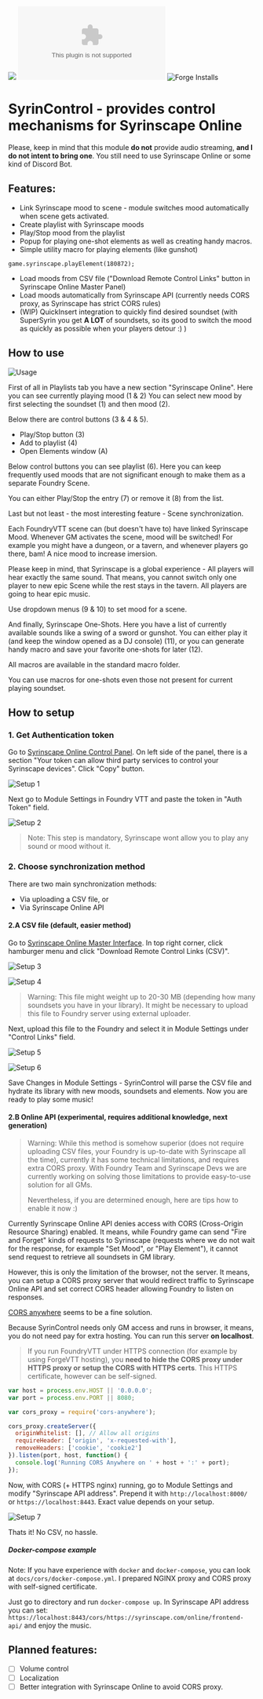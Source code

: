 ![](https://img.shields.io/badge/Foundry-v0.8.6-informational)
![Latest Release Download Count](https://img.shields.io/github/downloads/frondeus/fvtt-syrin-control/latest/module.zip)
![Forge Installs](https://img.shields.io/badge/dynamic/json?label=Forge%20Installs&query=package.installs&suffix=%25&url=https%3A%2F%2Fforge-vtt.com%2Fapi%2Fbazaar%2Fpackage%2Ffvtt-syrin-control&colorB=4aa94a)

# SyrinControl - provides control mechanisms for Syrinscape Online
Please, keep in mind that this module **do not** provide audio streaming, **and I do not intent to bring one**. You still need to use Syrinscape Online or some kind of Discord Bot.

## Features:
* Link Syrinscape mood to scene - module switches mood automatically when scene gets activated.
* Create playlist with Syrinscape moods
* Play/Stop mood from the playlist
* Popup for playing one-shot elements as well as creating handy macros.
* Simple utility macro for playing elements (like gunshot)
```
game.syrinscape.playElement(180872);
```
* Load moods from CSV file ("Download Remote Control Links" button in Syrinscape Online Master Panel)
* Load moods automatically from Syrinscape API (currently needs CORS proxy, as Syrinscape has strict CORS rules)
* (WIP) QuickInsert integration to quickly find desired soundset (with SuperSyrin you get **A LOT** of soundsets, so its good to switch the mood as quickly as possible when your players detour :) )

## How to use

![Usage](https://user-images.githubusercontent.com/1165825/142780722-85a9163b-4afa-4f61-b2be-df89519194e0.png)

First of all in Playlists tab you have a new section "Syrinscape Online".
Here you can see currently playing mood (1 & 2)
You can select new mood by first selecting the soundset (1) and then mood (2).

Below there are control buttons (3 & 4 & 5).
* Play/Stop button (3)
* Add to playlist (4)
* Open Elements window (A)

Below control buttons you can see playlist (6). Here you can keep frequently used moods that are not significant enough to make them as a separate Foundry Scene.

You can either Play/Stop the entry (7) or remove it (8) from the list.

Last but not least - the most interesting feature - Scene synchronization.

Each FoundryVTT scene can (but doesn't have to) have linked Syrinscape Mood. Whenever GM activates the scene, mood will be switched!
For example you might have a dungeon, or a tavern, and whenever players go there, bam! A nice mood to increase imersion.

Please keep in mind, that Syrinscape is a global experience - All players will hear exactly the same sound.
That means, you cannot switch only one player to new epic Scene while the rest stays in the tavern. All players are going to hear epic music.

Use dropdown menus (9 & 10) to set mood for a scene.

And finally, Syrinscape One-Shots. Here you have a list of currently available sounds like a swing of a sword or gunshot. You can either play it (and keep the window opened as a DJ console) (11), or you can generate handy macro and save your favorite one-shots for later (12).

All macros are available in the standard macro folder.

You can use macros for one-shots even those not present for current playing soundset.


## How to setup

### 1. Get Authentication token
Go to [Syrinscape Online Control Panel](https://syrinscape.com/online/cp).
On left side of the panel, there is a section "Your token can allow third party services to control your Syrinscape devices".
Click "Copy" button.

![Setup 1](https://user-images.githubusercontent.com/1165825/142780736-70118de0-32bc-4cd7-8d95-055cd44dc054.png)

Next go to Module Settings in Foundry VTT and paste the token in "Auth Token" field.

![Setup 2](https://user-images.githubusercontent.com/1165825/142780756-4e4a23b7-b511-4e22-afbd-8012435e59b1.png)

> Note: This step is mandatory, Syrinscape wont allow you to play any sound or mood without it.

### 2. Choose synchronization method
There are two main synchronization methods:
* Via uploading a CSV file, or
* Via Syrinscape Online API

#### 2.A CSV file (default, easier method)
Go to [Syrinscape Online Master Interface](https://syrinscape.com/online/master/#/).
In top right corner, click hamburger menu and click "Download Remote Control Links (CSV)".

![Setup 3](https://user-images.githubusercontent.com/1165825/142780769-a4a6ea4c-8372-4580-a31e-190578e8f83f.png)

![Setup 4](https://user-images.githubusercontent.com/1165825/142780784-e0513ba6-877c-4a28-8041-72410cb49936.png)


> Warning: This file might weight up to 20-30 MB (depending how many soundsets you have in your library).
> It might be necessary to upload this file to Foundry server using external uploader.

Next, upload this file to the Foundry and select it in Module Settings under "Control Links" field.

![Setup 5](https://user-images.githubusercontent.com/1165825/142780804-459a78f3-6947-4172-9a22-e95c373b90a1.png)

![Setup 6](https://user-images.githubusercontent.com/1165825/142780821-523ffa34-4ec0-4ecc-9ea6-c7cef86883b6.png)


Save Changes in Module Settings - SyrinControl will parse the CSV file and hydrate its library with new moods, soundsets and elements.
Now you are ready to play some music!

#### 2.B Online API (experimental, requires additional knowledge, next generation)

> Warning: While this method is somehow superior (does not require uploading CSV files, your Foundry is up-to-date with Syrinscape all the time), currently it has some technical limitations, and requires extra CORS proxy.
> With Foundry Team and Syrinscape Devs we are currently working on solving those limitations to provide easy-to-use solution for all GMs.
>
> Nevertheless, if you are determined enough, here are tips how to enable it now :)

Currently Syrinscape Online API denies access with CORS (Cross-Origin Resource Sharing) enabled.
It means, while Foundry game can send "Fire and Forget" kinds of requests to Syrinscape (requests where we do not wait for the response, for example "Set Mood", or "Play Element"), it cannot send request to retrieve all soundsets in GM library.

However, this is only the limitation of the browser, not the server. It means, you can setup a CORS proxy server that would redirect traffic to Syrinscape Online API and set correct CORS header allowing Foundry to listen on responses.

[CORS anywhere](https://github.com/Rob--W/cors-anywhere) seems to be a fine solution.

Because SyrinControl needs only GM access and runs in browser, it means, you do not need pay for extra hosting.
You can run this server **on localhost**.

> If you run FoundryVTT under HTTPS connection (for example by using ForgeVTT hosting), you **need to hide the CORS proxy under HTTPS proxy or setup the CORS with HTTPS certs**. This HTTPS certificate, however can be self-signed.

``` javascript
var host = process.env.HOST || '0.0.0.0';
var port = process.env.PORT || 8080;

var cors_proxy = require('cors-anywhere');

cors_proxy.createServer({
  originWhitelist: [], // Allow all origins
  requireHeader: ['origin', 'x-requested-with'],
  removeHeaders: ['cookie', 'cookie2']
}).listen(port, host, function() {
  console.log('Running CORS Anywhere on ' + host + ':' + port);
});
```

Now, with CORS (+ HTTPS nginx) running, go to Module Settings and modify "Syrinscape API address".
Prepend it with `http://localhost:8000/` or `https://localhost:8443`. Exact value depends on your setup.

![Setup 7](https://user-images.githubusercontent.com/1165825/142780850-bbbf2948-f512-40e0-b5fb-e7942a1748c6.png)


Thats it! No CSV, no hassle.


##### Docker-compose example
Note: If you have experience with `docker` and `docker-compose`, you can look at `docs/cors/docker-compose.yml`. 
I prepared NGINX proxy and CORS proxy with self-signed certificate.

Just go to directory and run `docker-compose up`.
In Syrinscape API address you can set: `https://localhost:8443/cors/https://syrinscape.com/online/frontend-api/` and enjoy the music.


## Planned features:
* [ ] Volume control
* [ ] Localization
* [ ] Better integration with Syrinscape Online to avoid CORS proxy.
